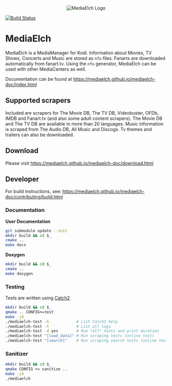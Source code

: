 <div align="center">
	<img alt="MediaElch Logo" src="data/img/MediaElch.png" />
</div>

[![Build Status](https://travis-ci.org/Komet/MediaElch.svg?branch=master)](https://travis-ci.org/Komet/MediaElch)

# MediaElch

MediaElch is a MediaManager for Kodi. Information about Movies, TV Shows, Concerts and Music are stored as `nfo` files.
Fanarts are downloaded automatically from fanart.tv.
Using the `nfo` generator, MediaElch can be used with other MediaCenters as well.

Documentation can be found at https://mediaelch.github.io/mediaelch-doc/index.html


## Supported scrapers

Included are scrapers for The Movie DB, The TV DB, Videobuster, OFDb, IMDB and Fanart.tv (and also some adult content scrapers).
The Movie DB and The TV DB are available in more than 20 languages.
Music information is scraped from The Audio DB, All Music and Discogs.
Tv themes and trailers can also be downloaded.


## Download

Please visit https://mediaelch.github.io/mediaelch-doc/download.html


## Developer
For build instructions, see: https://mediaelch.github.io/mediaelch-doc/contributing/build.html

### Documentation

**User Documentation**

```sh
git submodule update --init
mkdir build && cd $_
cmake ..
make docs
```

**Doxygen**

```sh
mkdir build && cd $_
cmake ..
make doxygen
```

### Testing

Tests are written using [Catch2](https://github.com/catchorg/Catch2).

```sh
mkdir build && cd $_
qmake .. CONFIG+=test
make -j4
./mediaelch-test -h            # List Catch2 help
./mediaelch-test -t            # List all tags
./mediaelch-test -d yes        # Run *all* tests and print duration
./mediaelch-test "[load_data]" # Run scraping tests (online test)
./mediaelch-test "[search]"    # Run scraping search tests (online test)
```

### Sanitizer

```sh
mkdir build && cd $_
qmake CONFIG += sanitize ..
make -j4
./mediaelch
```
